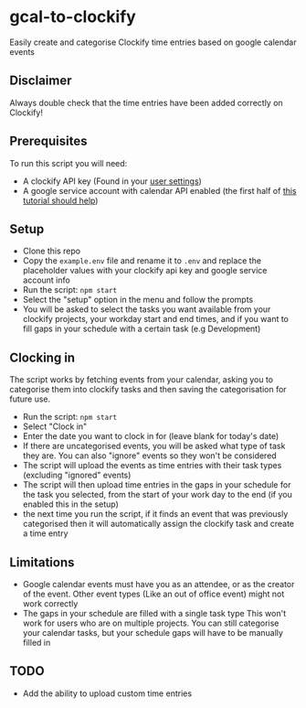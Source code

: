 # gcal-to-clockify
Easily create and categorise Clockify time entries based on google calendar events

## Disclaimer
Always double check that the time entries have been added correctly on Clockify!

## Prerequisites
To run this script you will need:
* A clockify API key (Found in your [user settings](https://clockify.me/user/settings))
* A google service account with calendar API enabled (the first half of [this tutorial should help](https://dev.to/megazear7/google-calendar-api-integration-made-easy-2a68))

## Setup
* Clone this repo
* Copy the `example.env` file and rename it to `.env` and replace the placeholder values with your clockify api key and google service account info
* Run the script: `npm start`
* Select the "setup" option in the menu and follow the prompts
* You will be asked to select the tasks you want available from your clockify projects, your workday start and end times, and if you want to fill gaps in your schedule with a certain task (e.g Development)

## Clocking in
The script works by fetching events from your calendar, asking you to categorise them into clockify tasks and then saving the categorisation for future use.
* Run the script: `npm start`
* Select "Clock in"
* Enter the date you want to clock in for (leave blank for today's date)
* If there are uncategorised events, you will be asked what type of task they are. You can also "ignore" events so they won't be considered
* The script will upload the events as time entries with their task types (excluding "ignored" events)
* The script will then upload time entries in the gaps in your schedule for the task you selected, from the start of your work day to the end (if you enabled this in the setup)
* the next time you run the script, if it finds an event that was previously categorised then it will automatically assign the clockify task and create a time entry

## Limitations
* Google calendar events must have you as an attendee, or as the creator of the event. Other event types (Like an out of office event) might not work correctly
* The gaps in your schedule are filled with a single task type
  This won't work for users who are on multiple projects.
  You can still categorise your calendar tasks, but your schedule gaps will have to be manually filled in

## TODO
* Add the ability to upload custom time entries
